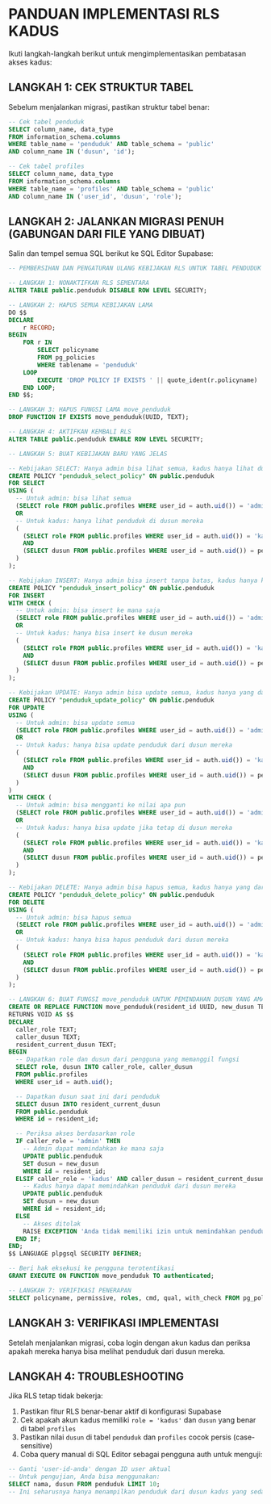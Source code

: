 # PANDUAN IMPLEMENTASI RLS KADUS

Ikuti langkah-langkah berikut untuk mengimplementasikan pembatasan akses kadus:

## LANGKAH 1: CEK STRUKTUR TABEL

Sebelum menjalankan migrasi, pastikan struktur tabel benar:

```sql
-- Cek tabel penduduk
SELECT column_name, data_type 
FROM information_schema.columns 
WHERE table_name = 'penduduk' AND table_schema = 'public'
AND column_name IN ('dusun', 'id');

-- Cek tabel profiles  
SELECT column_name, data_type 
FROM information_schema.columns 
WHERE table_name = 'profiles' AND table_schema = 'public'
AND column_name IN ('user_id', 'dusun', 'role');
```

## LANGKAH 2: JALANKAN MIGRASI PENUH (GABUNGAN DARI FILE YANG DIBUAT)

Salin dan tempel semua SQL berikut ke SQL Editor Supabase:

```sql
-- PEMBERSIHAN DAN PENGATURAN ULANG KEBIJAKAN RLS UNTUK TABEL PENDUDUK

-- LANGKAH 1: NONAKTIFKAN RLS SEMENTARA
ALTER TABLE public.penduduk DISABLE ROW LEVEL SECURITY;

-- LANGKAH 2: HAPUS SEMUA KEBIJAKAN LAMA
DO $$ 
DECLARE
    r RECORD;
BEGIN
    FOR r IN 
        SELECT policyname 
        FROM pg_policies 
        WHERE tablename = 'penduduk'
    LOOP
        EXECUTE 'DROP POLICY IF EXISTS ' || quote_ident(r.policyname) || ' ON public.penduduk';
    END LOOP;
END $$;

-- LANGKAH 3: HAPUS FUNGSI LAMA move_penduduk
DROP FUNCTION IF EXISTS move_penduduk(UUID, TEXT);

-- LANGKAH 4: AKTIFKAN KEMBALI RLS
ALTER TABLE public.penduduk ENABLE ROW LEVEL SECURITY;

-- LANGKAH 5: BUAT KEBIJAKAN BARU YANG JELAS

-- Kebijakan SELECT: Hanya admin bisa lihat semua, kadus hanya lihat dusun mereka
CREATE POLICY "penduduk_select_policy" ON public.penduduk
FOR SELECT
USING (
  -- Untuk admin: bisa lihat semua
  (SELECT role FROM public.profiles WHERE user_id = auth.uid()) = 'admin'
  OR
  -- Untuk kadus: hanya lihat penduduk di dusun mereka
  (
    (SELECT role FROM public.profiles WHERE user_id = auth.uid()) = 'kadus'
    AND 
    (SELECT dusun FROM public.profiles WHERE user_id = auth.uid()) = penduduk.dusun
  )
);

-- Kebijakan INSERT: Hanya admin bisa insert tanpa batas, kadus hanya ke dusun mereka
CREATE POLICY "penduduk_insert_policy" ON public.penduduk
FOR INSERT
WITH CHECK (
  -- Untuk admin: bisa insert ke mana saja
  (SELECT role FROM public.profiles WHERE user_id = auth.uid()) = 'admin'
  OR
  -- Untuk kadus: hanya bisa insert ke dusun mereka
  (
    (SELECT role FROM public.profiles WHERE user_id = auth.uid()) = 'kadus'
    AND 
    (SELECT dusun FROM public.profiles WHERE user_id = auth.uid()) = penduduk.dusun
  )
);

-- Kebijakan UPDATE: Hanya admin bisa update semua, kadus hanya yang dari dusun mereka
CREATE POLICY "penduduk_update_policy" ON public.penduduk
FOR UPDATE
USING (
  -- Untuk admin: bisa update semua
  (SELECT role FROM public.profiles WHERE user_id = auth.uid()) = 'admin'
  OR
  -- Untuk kadus: hanya bisa update penduduk dari dusun mereka
  (
    (SELECT role FROM public.profiles WHERE user_id = auth.uid()) = 'kadus'
    AND 
    (SELECT dusun FROM public.profiles WHERE user_id = auth.uid()) = penduduk.dusun
  )
)
WITH CHECK (
  -- Untuk admin: bisa mengganti ke nilai apa pun
  (SELECT role FROM public.profiles WHERE user_id = auth.uid()) = 'admin'
  OR
  -- Untuk kadus: hanya bisa update jika tetap di dusun mereka
  (
    (SELECT role FROM public.profiles WHERE user_id = auth.uid()) = 'kadus'
    AND 
    (SELECT dusun FROM public.profiles WHERE user_id = auth.uid()) = penduduk.dusun
  )
);

-- Kebijakan DELETE: Hanya admin bisa hapus semua, kadus hanya yang dari dusun mereka
CREATE POLICY "penduduk_delete_policy" ON public.penduduk
FOR DELETE
USING (
  -- Untuk admin: bisa hapus semua
  (SELECT role FROM public.profiles WHERE user_id = auth.uid()) = 'admin'
  OR
  -- Untuk kadus: hanya bisa hapus penduduk dari dusun mereka
  (
    (SELECT role FROM public.profiles WHERE user_id = auth.uid()) = 'kadus'
    AND 
    (SELECT dusun FROM public.profiles WHERE user_id = auth.uid()) = penduduk.dusun
  )
);

-- LANGKAH 6: BUAT FUNGSI move_penduduk UNTUK PEMINDAHAN DUSUN YANG AMAN
CREATE OR REPLACE FUNCTION move_penduduk(resident_id UUID, new_dusun TEXT)
RETURNS VOID AS $$
DECLARE
  caller_role TEXT;
  caller_dusun TEXT;
  resident_current_dusun TEXT;
BEGIN
  -- Dapatkan role dan dusun dari pengguna yang memanggil fungsi
  SELECT role, dusun INTO caller_role, caller_dusun 
  FROM public.profiles 
  WHERE user_id = auth.uid();

  -- Dapatkan dusun saat ini dari penduduk
  SELECT dusun INTO resident_current_dusun 
  FROM public.penduduk 
  WHERE id = resident_id;

  -- Periksa akses berdasarkan role
  IF caller_role = 'admin' THEN
    -- Admin dapat memindahkan ke mana saja
    UPDATE public.penduduk
    SET dusun = new_dusun
    WHERE id = resident_id;
  ELSIF caller_role = 'kadus' AND caller_dusun = resident_current_dusun THEN
    -- Kadus hanya dapat memindahkan penduduk dari dusun mereka
    UPDATE public.penduduk
    SET dusun = new_dusun
    WHERE id = resident_id;
  ELSE
    -- Akses ditolak
    RAISE EXCEPTION 'Anda tidak memiliki izin untuk memindahkan penduduk ini';
  END IF;
END;
$$ LANGUAGE plpgsql SECURITY DEFINER;

-- Beri hak eksekusi ke pengguna terotentikasi
GRANT EXECUTE ON FUNCTION move_penduduk TO authenticated;

-- LANGKAH 7: VERIFIKASI PENERAPAN
SELECT policyname, permissive, roles, cmd, qual, with_check FROM pg_policies WHERE tablename = 'penduduk';
```

## LANGKAH 3: VERIFIKASI IMPLEMENTASI

Setelah menjalankan migrasi, coba login dengan akun kadus dan periksa apakah mereka hanya bisa melihat penduduk dari dusun mereka.

## LANGKAH 4: TROUBLESHOOTING

Jika RLS tetap tidak bekerja:

1. Pastikan fitur RLS benar-benar aktif di konfigurasi Supabase
2. Cek apakah akun kadus memiliki `role = 'kadus'` dan `dusun` yang benar di tabel `profiles`
3. Pastikan nilai `dusun` di tabel `penduduk` dan `profiles` cocok persis (case-sensitive)
4. Coba query manual di SQL Editor sebagai pengguna auth untuk menguji:

```sql
-- Ganti 'user-id-anda' dengan ID user aktual
-- Untuk pengujian, Anda bisa menggunakan:
SELECT nama, dusun FROM penduduk LIMIT 10;
-- Ini seharusnya hanya menampilkan penduduk dari dusun kadus yang sedang login
```